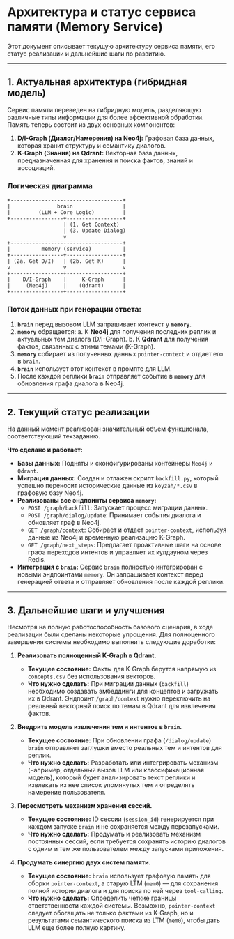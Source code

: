 
# Архитектура и статус сервиса памяти (Memory Service)

Этот документ описывает текущую архитектуру сервиса памяти, его статус реализации и дальнейшие шаги по развитию.

---

## 1. Актуальная архитектура (гибридная модель)

Сервис памяти переведен на гибридную модель, разделяющую различные типы информации для более эффективной обработки. Память теперь состоит из двух основных компонентов:

1.  **D/I-Graph (Диалог/Намерения) на Neo4j:** Графовая база данных, которая хранит структуру и семантику диалогов.
2.  **K-Graph (Знания) на Qdrant:** Векторная база данных, предназначенная для хранения и поиска фактов, знаний и ассоциаций.

### Логическая диаграмма

```
+------------------------------------+
|               brain                |
|         (LLM + Core Logic)         |
+-----------------+------------------+
                  | (1. Get Context)
                  | (3. Update Dialog)
                  v
+------------------------------------+
|          memory (service)          |
+-----------------+------------------+
| (2a. Get D/I)   | (2b. Get K)      |
v                 v                  v
+-----------------+------------------+
|    D/I-Graph    |     K-Graph      |
|     (Neo4j)     |    (Qdrant)      |
+-----------------+------------------+
```

### Поток данных при генерации ответа:

1.  **`brain`** перед вызовом LLM запрашивает контекст у **`memory`**. 
2.  **`memory`** обращается:
    a.  К **Neo4j** для получения последних реплик и актуальных тем диалога (D/I-Graph).
    b.  К **Qdrant** для получения фактов, связанных с этими темами (K-Graph).
3.  **`memory`** собирает из полученных данных `pointer-context` и отдает его в `brain`.
4.  **`brain`** использует этот контекст в промпте для LLM.
5.  После каждой реплики **`brain`** отправляет событие в **`memory`** для обновления графа диалога в Neo4j.

---

## 2. Текущий статус реализации

На данный момент реализован значительный объем функционала, соответствующий техзаданию.

**Что сделано и работает:**

*   **Базы данных:** Подняты и сконфигурированы контейнеры `Neo4j` и `Qdrant`.
*   **Миграция данных:** Создан и отлажен скрипт `backfill.py`, который успешно переносит исторические данные из `koyzah/*.csv` в графовую базу Neo4j.
*   **Реализованы все эндпоинты сервиса `memory`:**
    *   `POST /graph/backfill`: Запускает процесс миграции данных.
    *   `POST /graph/dialog/update`: Принимает события диалога и обновляет граф в Neo4j.
    *   `GET /graph/context`: Собирает и отдает `pointer-context`, используя данные из Neo4j и временную реализацию K-Graph.
    *   `GET /graph/next_steps`: Предлагает проактивные шаги на основе графа переходов интентов и управляет их кулдауном через Redis.
*   **Интеграция с `brain`:** Сервис `brain` полностью интегрирован с новыми эндпоинтами `memory`. Он запрашивает контекст перед генерацией ответа и отправляет обновления после каждой реплики.

---

## 3. Дальнейшие шаги и улучшения

Несмотря на полную работоспособность базового сценария, в ходе реализации были сделаны некоторые упрощения. Для полноценного завершения системы необходимо выполнить следующие доработки:

1.  **Реализовать полноценный K-Graph в Qdrant.**
    *   **Текущее состояние:** Факты для K-Graph берутся напрямую из `concepts.csv` без использования векторов.
    *   **Что нужно сделать:** При миграции данных (`backfill`) необходимо создавать эмбеддинги для концептов и загружать их в Qdrant. Эндпоинт `/graph/context` нужно переключить на реальный векторный поиск по темам в Qdrant для извлечения фактов.

2.  **Внедрить модель извлечения тем и интентов в `brain`.**
    *   **Текущее состояние:** При обновлении графа (`/dialog/update`) `brain` отправляет заглушки вместо реальных тем и интентов для реплик.
    *   **Что нужно сделать:** Разработать или интегрировать механизм (например, отдельный вызов LLM или классификационная модель), который будет анализировать текст реплики и извлекать из нее список упомянутых тем и определять намерение пользователя.

3.  **Пересмотреть механизм хранения сессий.**
    *   **Текущее состояние:** ID сессии (`session_id`) генерируется при каждом запуске `brain` и не сохраняется между перезапусками.
    *   **Что нужно сделать:** Продумать и реализовать механизм постоянных сессий, если требуется сохранять историю диалогов с одним и тем же пользователем между запусками приложения.

4.  **Продумать синергию двух систем памяти.**
    *   **Текущее состояние:** `brain` использует графовую память для сборки `pointer-context`, а старую LTM (`mem0`) — для сохранения полной истории диалога и для поиска по ней через `tool-calling`.
    *   **Что нужно сделать:** Определить четкие границы ответственности каждой системы. Возможно, `pointer-context` следует обогащать не только фактами из K-Graph, но и результатами семантического поиска из LTM (`mem0`), чтобы дать LLM еще более полную картину.
